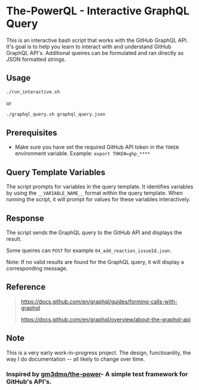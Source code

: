 # The-PowerQL - Interactive GraphQL Query

This is an interactive bash script that works with the GitHub GraphQL API. It's goal is to help you learn to interact with and understand GitHub GraphQL API's. Additional queires can be formulated and ran directly as JSON formatted strings. 

## Usage

```bash
./run_interactive.sh
```

or

```bash
./graphql_query.sh graphql_query.json
```

## Prerequisites

- Make sure you have set the required GitHub API token in the `TOKEN` environment variable. Example: `export TOKEN=ghp_****`

## Query Template Variables

The script prompts for variables in the query template. It identifies variables by using the `__VARIABLE_NAME__` format within the query template. When running the script, it will prompt for values for these variables interactively.

## Response

The script sends the GraphQL query to the GitHub API and displays the result. 

Some queires can ```POST``` for example ```04_add_reaction_issueId.json```.

Note: If no valid results are found for the GraphQL query, it will display a corresponding message.

## Reference
> https://docs.github.com/en/graphql/guides/forming-calls-with-graphql
> >
> https://docs.github.com/en/graphql/overview/about-the-graphql-api

## Note

This is a very early work-in-progress project. The design, functioanlity, the way I do documentation -- all likely to change over time. 

### Inspired by [gm3dmo/the-power](https://github.com/gm3dmo/the-power)- A simple test framework for GitHub's API's.
